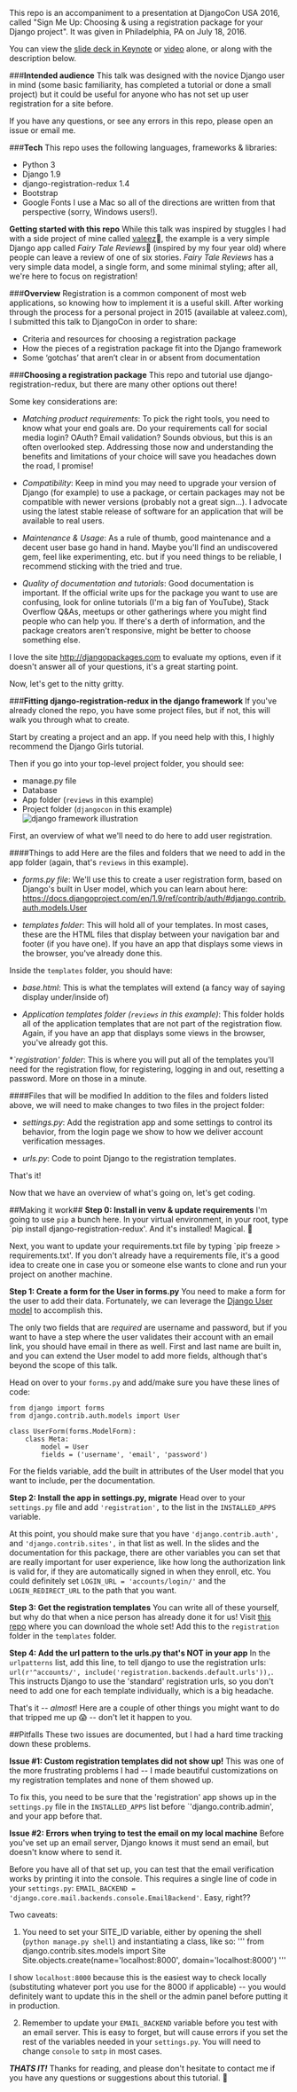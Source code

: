 This repo is an accompaniment to a presentation at DjangoCon USA 2016, called "Sign Me Up: Choosing & using a registration package for your Django project".   It was given in Philadelphia, PA on July 18, 2016.

You can view the [slide deck in Keynote](https://drive.google.com/file/d/0B1A8in1PFh3idEV3OUVfWk1lTDA/view?usp=sharing) or [video](https://youtu.be/WHEjVBTBXcA) alone, or along with the description below.

###**Intended audience**
This talk was designed with the novice Django user in mind (some basic familiarity, has completed a tutorial or done a small project) but it could be useful for anyone who has not set up user registration for a site before.

If you have any questions, or see any errors in this repo, please open an issue or email me.


###**Tech**
This repo uses the following languages, frameworks & libraries:
* Python 3
* Django 1.9
* django-registration-redux 1.4
* Bootstrap
* Google Fonts
I use a Mac so all of the directions are written from that perspective (sorry, Windows users!).

**Getting started with this repo**
While this talk was inspired by stuggles I had with a side project of mine called [valeez](http://www.valeez.com):baggage_claim:, the example is a very simple Django app called _Fairy Tale Reviews_:european_castle: (inspired by my four year old) where people can leave a review of one of six stories.  _Fairy Tale Reviews_ has a very simple data model, a single form, and some minimal styling; after all, we're here to focus on registration!


###**Overview**
Registration is a common component of most web applications, so knowing how to implement it is a useful skill.  After working through the process for a personal project in 2015 (available at valeez.com), I submitted this talk to DjangoCon in order to share:
* Criteria and resources for choosing a registration package
* How the pieces of a registration package fit into the Django framework
* Some ‘gotchas’ that aren’t clear in or absent from documentation


###**Choosing a registration package**
This repo and tutorial use django-registration-redux, but there are many other options out there! 

Some key considerations are:
* _Matching product requirements_: To pick the right tools, you need to know what your end goals are.  Do your requirements call for social media login? OAuth? Email validation?  Sounds obvious, but this is an often overlooked step.  Addressing those now and understanding the benefits and limitations of your choice will save you headaches down the road, I promise!

* _Compatibility_: Keep in mind you may need to upgrade your version of Django (for example) to use a package, or certain packages may not be compatible with newer versions (probably not a great sign...).  I advocate using the latest stable release of software for an application that will be available to real users.  

* _Maintenance & Usage_: As a rule of thumb, good maintenance and a decent user base go hand in hand.  Maybe you'll find an undiscovered gem, feel like experimenting, etc. but if you need things to be reliable, I recommend sticking with the tried and true.

* _Quality of documentation and tutorials_: Good documentation is important.  If the official write ups for the package you want to use are confusing, look for online tutorials (I'm a big fan of YouTube), Stack Overflow Q&As, meetups or other gatherings where you might find people who can help you.  If there's a derth of information, and the package creators aren't responsive, might be better to choose something else.

I love the site http://djangopackages.com to evaluate my options, even if it doesn't answer all of your questions, it's a great starting point.

Now, let's get to the nitty gritty.

###**Fitting django-registration-redux in the django framework**
If you've already cloned the repo, you have some project files, but if not, this will walk you through what to create.

Start by creating a project and an app.  If you need help with this, I highly recommend the Django Girls tutorial. 

Then if you go into your top-level project folder, you should see: 
* manage.py file
* Database 
* App folder (`reviews` in this example)
* Project folder (`djangocon` in this example)
![django framework illustration](/django_framework_overview.png?raw=true)

First, an overview of what we'll need to do here to add user registration.

####Things to add
Here are the files and folders that we need to add in the app folder (again, that's `reviews` in this example).

* _forms.py file_: We'll use this to create a user registration form, based on Django's built in User model, which you can learn about here: 
https://docs.djangoproject.com/en/1.9/ref/contrib/auth/#django.contrib.auth.models.User

* _templates folder_: This will hold all of your templates.  In most cases, these are the HTML files that display between your navigation bar and footer (if you have one).  If you have an app that displays some views in the browser, you've already done this.

Inside the `templates` folder, you should have:
* _base.html_: This is what the templates will extend (a fancy way of saying display under/inside of)

* _Application templates folder (`reviews` in this example)_: This folder holds all of the application templates that are not part of the registration flow.  Again, if you have an app that displays some views in the browser, you've already got this.

*_`registration' folder_: This is where you will put all of the templates you'll need for the registration flow, for registering, logging in and out, resetting a password.  More on those in a minute.

####Files that will be modified
In addition to the files and folders listed above, we will need to make changes to two files in the project folder:

* _settings.py_: Add the registration app and some settings to control its behavior, from the login page we show to how we deliver account verification messages.

* _urls.py_: Code to point Django to the registration templates.

That's it!  

Now that we have an overview of what's going on, let's get coding.

##Making it work##
**Step 0: Install in venv & update requirements**
I'm going to use `pip` a bunch here.  In your virtual environment, in your root, type `pip install django-registration-redux'.  And it's installed! Magical. :tada:

Next, you want to update your requirements.txt file by typing `pip freeze > requirements.txt'.  If you don't already have a requirements file, it's a good idea to create one in case you or someone else wants to clone and run your project on another machine.

**Step 1: Create a form for the User in forms.py**
You need to make a form for the user to add their data.  Fortunately, we can leverage the [Django User model](https://docs.djangoproject.com/en/1.9/ref/contrib/auth/#django.contrib.auth.models.User) to accomplish this.

The only two fields that are _required_ are username and password, but if you want to have a step where the user validates their account with an email link, you should have email in there as well.  First and last name are built in, and you can extend the User model to add more fields, although that's beyond the scope of this talk.

Head on over to your `forms.py` and add/make sure you have these lines of code:
```
from django import forms
from django.contrib.auth.models import User

class UserForm(forms.ModelForm):
	class Meta:
		model = User
		fields = ('username', 'email', 'password')
```
For the fields variable, add the built in attributes of the User model that you want to include, per the documentation.

**Step 2: Install the app in settings.py, migrate**
Head over to your `settings.py` file and add `'registration',` to the list in the `INSTALLED_APPS` variable.

At this point, you should make sure that you have `'django.contrib.auth',` and `'django.contrib.sites',`
in that list as well.  In the slides and the documentation for this package, there are other variables you can set that are really important for user experience, like how long the authorization link is valid for, if they are automatically signed in when they enroll, etc.  You could definitely set `LOGIN_URL = 'accounts/login/'` and the `LOGIN_REDIRECT_URL` to the path that you want.

**Step 3: Get the registration templates**
You can write all of these yourself, but why do that when a nice person has already done it for us!  Visit [this repo](https://github.com/macdhuibh/django-registration-templates) where you can download the whole set!  Add this to the `registration` folder in the `templates` folder.

**Step 4: Add the url pattern to the urls.py that's NOT in your app**
In the `urlpatterns` list, add this line, to tell django to use the registration urls: `url(r'^accounts/', include('registration.backends.default.urls')),`.  This instructs Django to use the 'standard' registration urls, so you don't need to add one for each template individually, which is a big headache.

That's it -- _almost_!  Here are a couple of other things you might want to do that tripped me up :scream: -- don't let it happen to you. 


##Pitfalls
These two issues are documented, but I had a hard time tracking down these problems.

**Issue #1: Custom registration templates did not show up!**
This was one of the more frustrating problems I had -- I made beautiful customizations on my registration templates and none of them showed up.  

To fix this, you need to be sure that the 'registration' app shows up in the `settings.py` file in the `INSTALLED_APPS` list before `'django.contrib.admin', and your app before that.  


**Issue #2: Errors when trying to test the email on my local machine**
Before you've set up an email server, Django knows it must send an email, but doesn't know where to send it.  

Before you have all of that set up, you can test that the email verification works by printing it into the console.  This requires a single line of code in your `settings.py`: `EMAIL_BACKEND = 'django.core.mail.backends.console.EmailBackend'`.  Easy, right??

Two caveats: 

1. You need to set your SITE_ID variable, either by opening the shell (`python manage.py shell`) and instantiating a class, like so:
'''
from django.contrib.sites.models import Site
Site.objects.create(name='localhost:8000', domain='localhost:8000')
'''

I show `localhost:8000` because this is the easiest way to check locally (substituting whatever port you use for the 8000 if applicable) -- you would definitely want to update this in the shell or the admin panel before putting it in production.

2. Remember to update your `EMAIL_BACKEND` variable before you test with an email server.  This is easy to forget, but will cause errors if you set the rest of the variables needed in your `settings.py`.  You will need to change `console` to `smtp` in most cases.


***THATS IT!*** Thanks for reading, and please don't hesitate to contact me if you have any questions or suggestions about this tutorial.  :snake:



